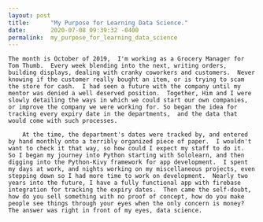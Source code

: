```yaml
---
layout: post
title:      "My Purpose for Learning Data Science."
date:       2020-07-08 09:39:32 -0400
permalink:  my_purpose_for_learning_data_science
---
```



    The month is October of 2019,  I'm working as a Grocery Manager for Tom Thumb.  Every week blending into the next, writing orders, building displays, dealing with cranky coworkers and customers.  Never knowing if the customer really bought an item, or is trying to scam the store for cash.  I had seen a future with the company until my mentor was denied a well deserved position.  Together, Him and I were slowly detailing the ways in which we could start our own companies, or improve the company we were working for. So began the idea for tracking every expiry date in the departments,  and the data that would come with such processes.  
		
		At the time, the department's dates were tracked by, and entered by hand monthly onto a terribly organized piece of paper.  I wouldn't want to check it that way, so how could I expect my staff to do it.  So I began my journey into Python starting with Sololearn, and then digging into the Python-Kivy framework for app development.  I spent my days at work, and nights working on my miscellaneous projects, even stepping down so I had more time to work on development.  Nearly two years into the future, I have a fully functional app with firebase integration for tracking the expiry dates.  Then came the self-doubt, how do you sell something with no proof of concept, how do you make people see things through your eyes when the only concern is money?  The answer was right in front of my eyes, data science.
